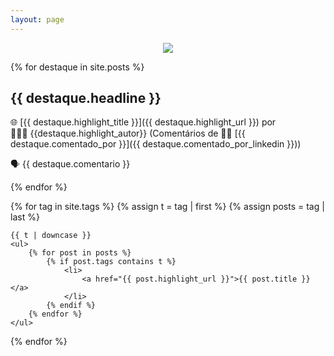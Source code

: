 ```yaml
---
layout: page
---
```

<p align="center"><img src="https://destaque.srebrasil.com/assets/destaques.gif"></p>

{% for destaque in site.posts %}

## **{{ destaque.headline }}**

🌐 [{{ destaque.highlight_title }}]({{ destaque.highlight_url }}) por 👱🏼‍♂️ {{destaque.highlight_autor}} (Comentários de :man_technologist: [{{ destaque.comentado_por }}]({{ destaque.comentado_por_linkedin }}))

🗣️ {{ destaque.comentario }}</p>

{% endfor %}


{% for tag in site.tags %}
    {% assign t = tag | first %}
    {% assign posts = tag | last %}

    {{ t | downcase }}
    <ul>
        {% for post in posts %}
            {% if post.tags contains t %}
                <li>
                    <a href="{{ post.highlight_url }}">{{ post.title }}</a>
                </li>
            {% endif %}
        {% endfor %}
    </ul>
{% endfor %}